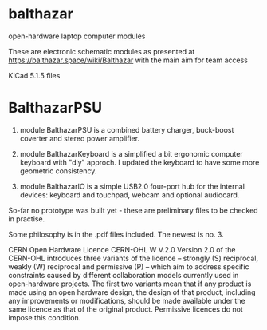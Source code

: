 # balthazar
open-hardware laptop computer modules

These are electronic schematic modules as presented at https://balthazar.space/wiki/Balthazar
with the main aim for team access

KiCad 5.1.5 files

# BalthazarPSU 

1. module BalthazarPSU is a combined battery charger, buck-boost coverter and stereo power amplifier. 

2. module BalthazarKeyboard is a simplified a bit ergonomic computer keyboard with "diy" approch. I updated the keyboard to have some more geometric consistency. 

3. module BalthazarIO is a simple USB2.0 four-port hub for the internal devices: keyboard and touchpad, webcam and optional audiocard. 

So-far no prototype was built yet - these are preliminary files to be checked in practise.

Some philosophy is in the .pdf files included. The newest is no. 3.

CERN Open Hardware Licence CERN-OHL W V.2.0
Version 2.0 of the CERN-OHL introduces three variants of the licence – strongly (S) reciprocal, weakly (W) reciprocal and permissive (P) – which aim to address specific constraints caused by different collaboration models currently used in open-hardware projects. 
The first two variants mean that if any product is made using an open hardware design, the design of that product, including any improvements or modifications, should be made available under the same licence as that of the original product. Permissive licences do not impose this condition.
